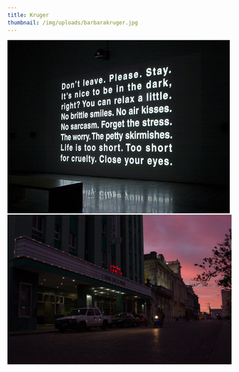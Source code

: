 ```yaml
---
title: Kruger
thumbnail: /img/uploads/barbarakruger.jpg
---
```

![kruger](/img/uploads/barbarakruger.jpg)
![cuba](/img/uploads/dsc0860.jpg)

